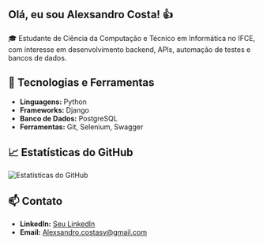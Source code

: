 ## Olá, eu sou Alexsandro Costa! 👍

🎓 Estudante de Ciência da Computação e Técnico em Informática no IFCE, com interesse em desenvolvimento backend, APIs, automação de testes e bancos de dados.

## 🔧 Tecnologias e Ferramentas

- **Linguagens:** Python
- **Frameworks:** Django
- **Banco de Dados:** PostgreSQL
- **Ferramentas:** Git, Selenium, Swagger

## 📈 Estatísticas do GitHub

![Estatísticas do GitHub](https://github-readme-stats.vercel.app/api?username=AlexsandroCosta&show_icons=true&theme=dracula)

## 📫 Contato

- **LinkedIn:** [Seu LinkedIn](https://www.linkedin.com/in/seu_usuario)
- **Email:** [Alexsandro.costasv@gmail.com](mailto:Alexsandro.costasv@gmail.com)

